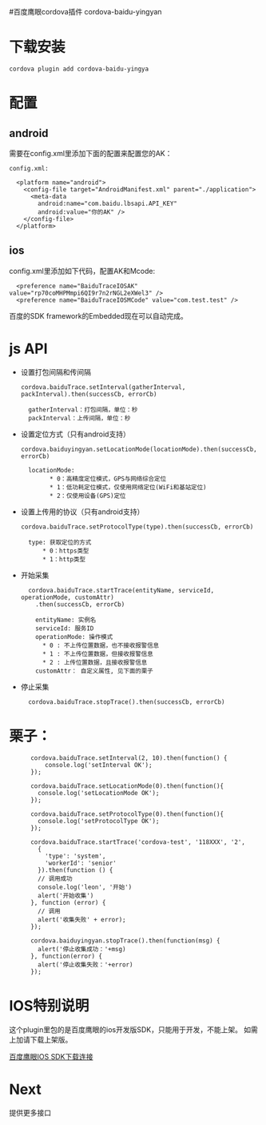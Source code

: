 #百度鹰眼cordova插件 cordova-baidu-yingyan

# 下载安装
`cordova plugin add cordova-baidu-yingya`

# 配置
## android

需要在config.xml里添加下面的配置来配置您的AK：

```
config.xml:

  <platform name="android">
    <config-file target="AndroidManifest.xml" parent="./application">
      <meta-data
        android:name="com.baidu.lbsapi.API_KEY"
        android:value="你的AK" />
    </config-file>
  </platform>
```

## ios
config.xml里添加如下代码，配置AK和Mcode:
```
  <preference name="BaiduTraceIOSAK" value="rp70coMHPMmpi6QI9r7n2rNGL2eXWel3" />
  <preference name="BaiduTraceIOSMCode" value="com.test.test" />
```
百度的SDK framework的Embedded现在可以自动完成。


# js API

* 设置打包间隔和传间隔

  ```
  cordova.baiduTrace.setInterval(gatherInterval, packInterval).then(successCb, errorCb)

    gatherInterval：打包间隔，单位：秒
    packInterval：上传间隔，单位：秒
  ```

* 设置定位方式（只有android支持）
  ```
  cordova.baiduyingyan.setLocationMode(locationMode).then(successCb, errorCb)

    locationMode:
          * 0：高精度定位模式，GPS与网络综合定位
          * 1：低功耗定位模式，仅使用网络定位(WiFi和基站定位)
          * 2：仅使用设备(GPS)定位
  ```


* 设置上传用的协议（只有android支持）
  ```  
  cordova.baiduTrace.setProtocolType(type).then(successCb, errorCb)

    type: 获取定位的方式
        * 0：https类型
        * 1：http类型
  ```

* 开始采集
  ```
    cordova.baiduTrace.startTrace(entityName, serviceId, operationMode, customAttr)
      .then(successCb, errorCb)

      entityName: 实例名
      serviceId: 服务ID
      operationMode: 操作模式
        * 0 : 不上传位置数据，也不接收报警信息
        * 1 : 不上传位置数据，但接收报警信息
        * 2 : 上传位置数据，且接收报警信息
      customAttr： 自定义属性, 见下面的栗子
  ```

* 停止采集

  ```
    cordova.baiduTrace.stopTrace().then(successCb, errorCb)
  ```

# 栗子：

```
      cordova.baiduTrace.setInterval(2, 10).then(function() {
          console.log('setInterval OK');
      });

      cordova.baiduTrace.setLocationMode(0).then(function(){
        console.log('setLocationMode OK');
      });

      cordova.baiduTrace.setProtocolType(0).then(function(){
        console.log('setProtocolType OK');
      });

      cordova.baiduTrace.startTrace('cordova-test', '118XXX', '2',
        {
          'type': 'system',
          'workerId': 'senior'
        }).then(function () {
        // 调用成功
        console.log('leon', '开始')
        alert('开始收集')
      }, function (error) {
        // 调用
        alert('收集失败' + error);
      });

      cordova.baiduyingyan.stopTrace().then(function(msg) {
        alert('停止收集成功：'+msg)
      }, function(error) {
        alert('停止收集失败：'+error)
      });
```

# IOS特别说明
  这个plugin里包的是百度鹰眼的ios开发版SDK，只能用于开发，不能上架。
  如需上加请下载上架版。

  [百度鹰眼IOS SDK下载连接](http://lbsyun.baidu.com/index.php?title=ios-yingyan/sdkandev-download)

# Next
提供更多接口
